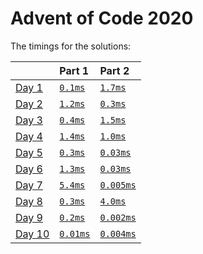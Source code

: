 # Advent of Code 2020

The timings for the solutions:

|                                                | Part 1                          | Part 2                           |
|:-----------------------------------------------|:--------------------------------|:---------------------------------|
| [Day 1](https://adventofcode.com/2020/day/1)   | [`0.1ms`](./day1/src/main.rs) | [`1.7ms`](./day1/src/main.rs)  |
| [Day 2](https://adventofcode.com/2020/day/2)   | [`1.2ms`](./day2/src/main.rs) | [`0.3ms`](./day2/src/main.rs)  |
| [Day 3](https://adventofcode.com/2020/day/3)   | [`0.4ms`](./day3/src/main.rs) | [`1.5ms`](./day3/src/main.rs)  |
| [Day 4](https://adventofcode.com/2020/day/4)   | [`1.4ms`](./day4/src/main.rs) | [`1.0ms`](./day4/src/main.rs)  |
| [Day 5](https://adventofcode.com/2020/day/5)   | [`0.3ms`](./day5/src/main.rs) | [`0.03ms`](./day5/src/main.rs)  |
| [Day 6](https://adventofcode.com/2020/day/6)   | [`1.3ms`](./day6/src/main.rs) | [`0.03ms`](./day6/src/main.rs)  |
| [Day 7](https://adventofcode.com/2020/day/7)   | [`5.4ms`](./day7/src/main.rs) | [`0.005ms`](./day7/src/main.rs)  |
| [Day 8](https://adventofcode.com/2020/day/8)   | [`0.3ms`](./day8/src/main.rs) | [`4.0ms`](./day8/src/main.rs)  |
| [Day 9](https://adventofcode.com/2020/day/9)   | [`0.2ms`](./day9/src/main.rs) | [`0.002ms`](./day9/src/main.rs)  |
| [Day 10](https://adventofcode.com/2020/day/10)   | [`0.01ms`](./day10/src/main.rs) | [`0.004ms`](./day10/src/main.rs)  |
